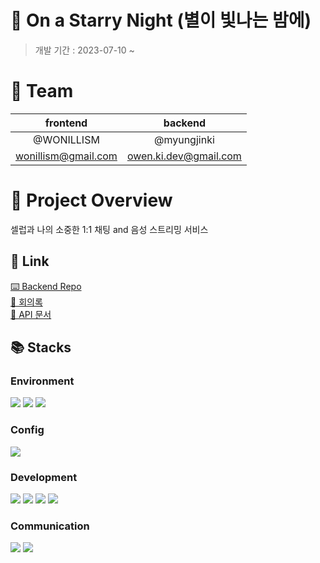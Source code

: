 # 🌟 On a Starry Night (별이 빛나는 밤에)

> 개발 기간 : 2023-07-10 ~

# 👬 Team

|      frontend       |        backend        |
| :-----------------: | :-------------------: |
|     @WONILLISM      |      @myungjinki      |
| wonillism@gmail.com | owen.ki.dev@gmail.com |

# 💼 Project Overview

셀럽과 나의 소중한 1:1 채팅 and 음성 스트리밍 서비스

## 🔗 Link

[⌨️ Backend Repo](https://github.com/myungjinki/on-a-starry-night)  
[📝 회의록](https://sour-screen-05d.notion.site/554ddb6e5d0f48d697b2717a3dc42580?v=3a96938400d9493f81f7165cbe4d63a5)  
[💬 API 문서](https://sour-screen-05d.notion.site/4024cf29fe174ca5bfabf66e8069fc0d?v=19998c44cc78471ba2ee2382ddb7ce4a)

## 📚 Stacks

### Environment

<img src="https://img.shields.io/badge/VisualStudioCode-007ACC?style=flat&logo=visualstudiocode&logoColor=white" />
<img src="https://img.shields.io/badge/Git-F05032?style=flat&logo=Git&logoColor=white" />
<img src="https://img.shields.io/badge/GitHub-181717?style=flat&logo=GitHub&logoColor=white" />

### Config

<img src="https://img.shields.io/badge/Yarn-2C8EBB?style=flat&logo=Yarn&logoColor=white" />

### Development

<img src="https://img.shields.io/badge/Javascript-F7DF1E?style=flat&logo=Javascript&logoColor=white" />
<img src="https://img.shields.io/badge/React-61DAFB?style=flat&logo=React&logoColor=white" />
<img src="https://img.shields.io/badge/TypeScript-3178C6?style=flat&logo=TypeScript&logoColor=white" />
<img src="https://img.shields.io/badge/Vite-646CFF?style=flat&logo=Vite&logoColor=white" />

### Communication

<img src="https://img.shields.io/badge/Slack-4A154B?style=flat&logo=Slack&logoColor=white" />
<img src="https://img.shields.io/badge/Notion-000000?style=flat&logo=Notion&logoColor=white" />
